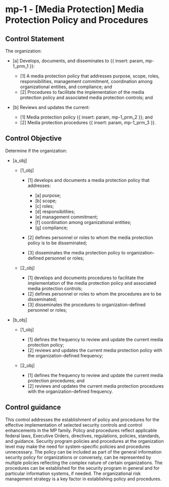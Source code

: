 # mp-1 - \[Media Protection\] Media Protection Policy and Procedures

## Control Statement

The organization:

- \[a\] Develops, documents, and disseminates to {{ insert: param, mp-1_prm_1 }}:

  - \[1\] A media protection policy that addresses purpose, scope, roles, responsibilities, management commitment, coordination among organizational entities, and compliance; and
  - \[2\] Procedures to facilitate the implementation of the media protection policy and associated media protection controls; and

- \[b\] Reviews and updates the current:

  - \[1\] Media protection policy {{ insert: param, mp-1_prm_2 }}; and
  - \[2\] Media protection procedures {{ insert: param, mp-1_prm_3 }}.

## Control Objective

Determine if the organization:

- \[a_obj\]

  - \[1_obj\]

    - \[1\] develops and documents a media protection policy that addresses:

      - \[a\] purpose;
      - \[b\] scope;
      - \[c\] roles;
      - \[d\] responsibilities;
      - \[e\] management commitment;
      - \[f\] coordination among organizational entities;
      - \[g\] compliance;

    - \[2\] defines personnel or roles to whom the media protection policy is to be disseminated;
    - \[3\] disseminates the media protection policy to organization-defined personnel or roles;

  - \[2_obj\]

    - \[1\] develops and documents procedures to facilitate the implementation of the media protection policy and associated media protection controls;
    - \[2\] defines personnel or roles to whom the procedures are to be disseminated;
    - \[3\] disseminates the procedures to organization-defined personnel or roles;

- \[b_obj\]

  - \[1_obj\]

    - \[1\] defines the frequency to review and update the current media protection policy;
    - \[2\] reviews and updates the current media protection policy with the organization-defined frequency;

  - \[2_obj\]

    - \[1\] defines the frequency to review and update the current media protection procedures; and
    - \[2\] reviews and updates the current media protection procedures with the organization-defined frequency.

## Control guidance

This control addresses the establishment of policy and procedures for the effective implementation of selected security controls and control enhancements in the MP family. Policy and procedures reflect applicable federal laws, Executive Orders, directives, regulations, policies, standards, and guidance. Security program policies and procedures at the organization level may make the need for system-specific policies and procedures unnecessary. The policy can be included as part of the general information security policy for organizations or conversely, can be represented by multiple policies reflecting the complex nature of certain organizations. The procedures can be established for the security program in general and for particular information systems, if needed. The organizational risk management strategy is a key factor in establishing policy and procedures.
